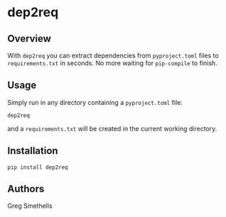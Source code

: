 # dep2req

## Overview

With `dep2req` you can extract dependencies from `pyproject.toml` files to `requirements.txt` in seconds. No more waiting for `pip-compile` to finish. 

## Usage

Simply run in any directory containing a `pyproject.toml` file: 

```
dep2req
```` 

and a `requirements.txt` will be created in the current working directory.

## Installation

```
pip install dep2req
```

## Authors
Greg Smethells
